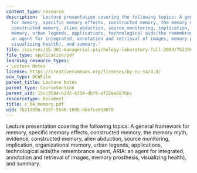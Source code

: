 ```yaml
---
content_type: resource
description: 'Lecture presentation covering the following topics: A general framework
  for memory, specific memory effects, constructed memory, the memory myth, evidence,
  constructed memory, alien abduction, source monitoring, implication, organizational
  memory, urban legends, applications, technological aids(the remembrance agent, ARIA:
  an agent for integrated, annotation and retrieval of images, memory prosthesis,
  visualizing health), and summary.'
file: /courses/15-301-managerial-psychology-laboratory-fall-2004/7b219896919f5546109bbbefcc6180f0_c_04_memory.pdf
file_type: application/pdf
learning_resource_types:
- Lecture Notes
license: https://creativecommons.org/licenses/by-nc-sa/4.0/
ocw_type: OCWFile
parent_title: Lecture Notes
parent_type: CourseSection
parent_uid: 15cc35b4-b2d5-b354-dbf6-af22ee6876bc
resourcetype: Document
title: c_04_memory.pdf
uid: 7b219896-919f-5546-109b-bbefcc6180f0
---
```

Lecture presentation covering the following topics: A general framework for memory, specific memory effects, constructed memory, the memory myth, evidence, constructed memory, alien abduction, source monitoring, implication, organizational memory, urban legends, applications, technological aids(the remembrance agent, ARIA: an agent for integrated, annotation and retrieval of images, memory prosthesis, visualizing health), and summary.